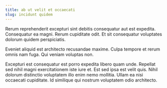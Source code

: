 ```yaml
---
title: ab ut velit et occaecati
slug: incidunt quidem
---
```


Rerum reprehenderit excepturi sint debitis consequatur aut est expedita. Consequatur ea magni. Rerum cupiditate odit. Et sit consequatur voluptates dolorum quidem perspiciatis.

Eveniet aliquid est architecto recusandae maxime. Culpa tempore et rerum omnis nam fuga. Qui veniam voluptas non.

Excepturi est consequatur est porro expedita libero quam unde. Repellat sed nihil magni exercitationem iste iure et. Est sed ipsa est velit quis. Nihil dolorum distinctio voluptatem illo enim nemo mollitia. Ullam ea nisi occaecati cupiditate. Id similique qui nostrum voluptatem odio architecto.
